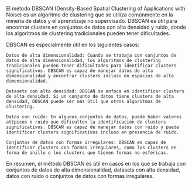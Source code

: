 El método DBSCAN (Density-Based Spatial Clustering of Applications with Noise) es un algoritmo de clustering que se utiliza comúnmente en la minería de datos y el aprendizaje no supervisado. DBSCAN es útil para encontrar clusters en conjuntos de datos con alta densidad y ruido, donde los algoritmos de clustering tradicionales pueden tener dificultades.

DBSCAN es especialmente útil en los siguientes casos:

    Datos de alta dimensionalidad: Cuando se trabaja con conjuntos de datos de alta dimensionalidad, los algoritmos de clustering tradicionales pueden tener dificultades para identificar clusters significativos. DBSCAN es capaz de manejar datos de alta dimensionalidad y encontrar clusters incluso en espacios de alta dimensionalidad.

    Datasets con alta densidad: DBSCAN se enfoca en identificar clusters de alta densidad. Si un conjunto de datos tiene clusters de alta densidad, DBSCAN puede ser más útil que otros algoritmos de clustering.

    Datos con ruido: En algunos conjuntos de datos, puede haber valores atípicos o ruido que dificulten la identificación de clusters significativos. DBSCAN es capaz de manejar datos con ruido y puede identificar clusters significativos incluso en presencia de ruido.

    Conjuntos de datos con formas irregulares: DBSCAN es capaz de identificar clusters con formas irregulares, como los clusters en forma de anillo o los clusters que tienen formas no esféricas.

En resumen, el método DBSCAN es útil en casos en los que se trabaja con conjuntos de datos de alta dimensionalidad, datasets con alta densidad, datos con ruido o conjuntos de datos con formas irregulares.
